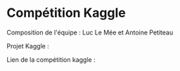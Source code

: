 # Compétition Kaggle 

Composition de l'équipe : Luc Le Mée et Antoine Petiteau

Projet Kaggle : 

Lien de la compétition kaggle : 
